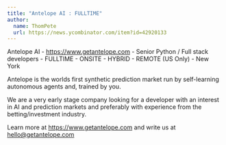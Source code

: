 ```yaml
---
title: "Antelope AI : FULLTIME"
author:
  name: ThomPete
  url: https://news.ycombinator.com/item?id=42920133
---
```

Antelope AI - <a href="https:&#x2F;&#x2F;www.getantelope.com" rel="nofollow">https:&#x2F;&#x2F;www.getantelope.com</a> - Senior Python &#x2F; Full stack developers - FULLTIME - ONSITE - HYBRID - REMOTE (US Only) - New York

Antelope is the worlds first synthetic prediction market run by self-learning autonomous agents and, trained by you.

We are a very early stage company looking for a developer with an interest in AI and prediction markets and preferably with experience from the betting&#x2F;investment industry.

Learn more at <a href="https:&#x2F;&#x2F;www.getantelope.com" rel="nofollow">https:&#x2F;&#x2F;www.getantelope.com</a> and write us at hello@getantelope.com
<JobApplication />

